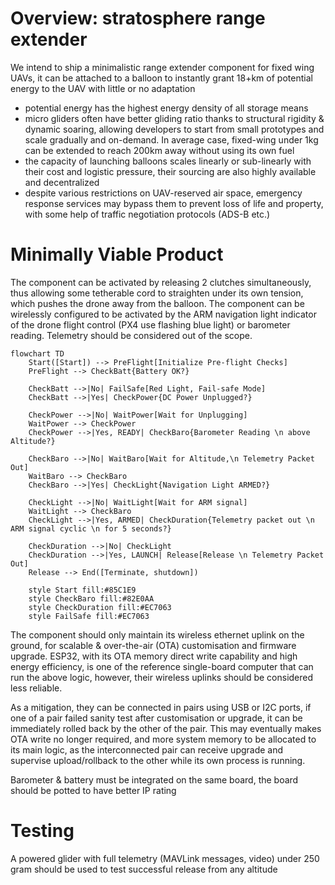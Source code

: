 # Overview: stratosphere range extender

We intend to ship a minimalistic range extender component for fixed wing UAVs, it can be attached to a balloon to instantly grant 18+km of potential energy to the UAV with little or no adaptation

- potential energy has the highest energy density of all storage means
- micro gliders often have better gliding ratio thanks to structural rigidity & dynamic soaring, allowing developers to start from small prototypes and scale gradually and on-demand. In average case, fixed-wing under 1kg can be extended to reach 200km away without using its own fuel
- the capacity of launching balloons scales linearly or sub-linearly with their cost and logistic pressure, their sourcing are also highly available and decentralized
- despite various restrictions on UAV-reserved air space, emergency response services may bypass them to prevent loss of life and property, with some help of traffic negotiation protocols (ADS-B etc.)

# Minimally Viable Product

The component can be activated by releasing 2 clutches simultaneously, thus allowing some tetherable cord to straighten under its own tension, which pushes the drone away from the balloon. The component can be wirelessly configured to be activated by the ARM navigation light indicator of the drone flight control (PX4 use flashing blue light) or barometer reading. Telemetry should be considered out of the scope.

```mermaid
flowchart TD
    Start([Start]) --> PreFlight[Initialize Pre-flight Checks]
    PreFlight --> CheckBatt{Battery OK?}

    CheckBatt -->|No| FailSafe[Red Light, Fail-safe Mode]
    CheckBatt -->|Yes| CheckPower{DC Power Unplugged?}

    CheckPower -->|No| WaitPower[Wait for Unplugging]
    WaitPower --> CheckPower
    CheckPower -->|Yes, READY| CheckBaro{Barometer Reading \n above Altitude?}

    CheckBaro -->|No| WaitBaro[Wait for Altitude,\n Telemetry Packet Out]
    WaitBaro --> CheckBaro
    CheckBaro -->|Yes| CheckLight{Navigation Light ARMED?}

    CheckLight -->|No| WaitLight[Wait for ARM signal]
    WaitLight --> CheckBaro
    CheckLight -->|Yes, ARMED| CheckDuration{Telemetry packet out \n ARM signal cyclic \n for 5 seconds?}

    CheckDuration -->|No| CheckLight
    CheckDuration -->|Yes, LAUNCH| Release[Release \n Telemetry Packet Out]
    Release --> End([Terminate, shutdown])

    style Start fill:#85C1E9
    style CheckBaro fill:#82E0AA
    style CheckDuration fill:#EC7063
    style FailSafe fill:#EC7063
```

The component should only maintain its wireless ethernet uplink on the ground, for scalable & over-the-air (OTA) customisation and firmware upgrade. ESP32, with its OTA memory direct write capability and high energy efficiency, is one of the reference single-board computer that can run the above logic, however, their wireless uplinks should be considered less reliable.

As a mitigation, they can be connected in pairs using USB or I2C ports, if one of a pair failed sanity test after customisation or upgrade, it can be immediately rolled back by the other of the pair. This may eventually makes OTA write no longer required, and more system memory to be allocated to its main logic, as the interconnected pair can receive upgrade and supervise upload/rollback to the other while its own process is running.

Barometer & battery must be integrated on the same board, the board should be potted to have better IP rating

# Testing

A powered glider with full telemetry (MAVLink messages, video) under 250 gram should be used to test successful release from any altitude
